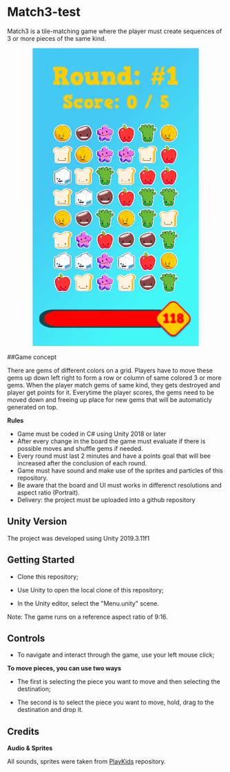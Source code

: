 # Match3-test

Match3 is a tile-matching game where the player must create sequences of 3 or more pieces of the same kind.

<p align="center">
  <img src="https://github.com/Wesley-Oliveira/match3-test/blob/master/match3Screenshot.png">
</p>

##Game concept

There are gems of different colors on a grid. Players have to move these gems up down left right to form a row or column of same colored 3 or more gems. When the player match gems of same kind, they gets destroyed and player get points for it. 
Everytime the player scores, the gems need to be moved down and freeing up place for new gems that will be automaticly generated on top.

**Rules**

- Game must be coded in C# using Unity 2018 or later
- After every change in the board the game must evaluate if there is possible moves and shuffle gems if needed.
- Every round must last 2 minutes and have a points goal that will bee increased after the conclusion of each round.
- Game must have sound and make use of the sprites and particles of this repository. 
- Be aware that the board and UI must works in differenct resolutions and aspect ratio (Portrait).
- Delivery: the project must be uploaded into a github repository

## Unity Version

The project was developed using Unity 2019.3.11f1

## Getting Started

- Clone this repository;

- Use Unity to open the local clone of this repository;

- In the Unity editor, select the "Menu.unity" scene.

Note: The game runs on a reference aspect ratio of 9:16.

## Controls

- To navigate and interact through the game, use your left mouse click;

**To move pieces, you can use two ways**

- The first is selecting the piece you want to move and then selecting the destination;

- The second is to select the piece you want to move, hold, drag to the destination and drop it.

## Credits

**Audio & Sprites**

All sounds, sprites were taken from [PlayKids](https://github.com/PlayKids/match3-test) repository.